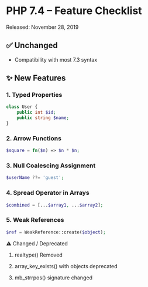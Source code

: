 # PHP 7.4 – Feature Checklist

Released: November 28, 2019

## ✅ Unchanged
- Compatibility with most 7.3 syntax

## ✨ New Features

### 1. Typed Properties
```php
class User {
    public int $id;
    public string $name;
}
```
### 2. Arrow Functions
```php
$square = fn($n) => $n * $n;
```

### 3. Null Coalescing Assignment
```php
$userName ??= 'guest';
```

### 4. Spread Operator in Arrays
```php
$combined = [...$array1, ...$array2];
```

### 5. Weak References
```php
$ref = WeakReference::create($object);
```

⚠️ Changed / Deprecated

1. realtype() Removed

2. array_key_exists() with objects deprecated

3. mb_strrpos() signature changed